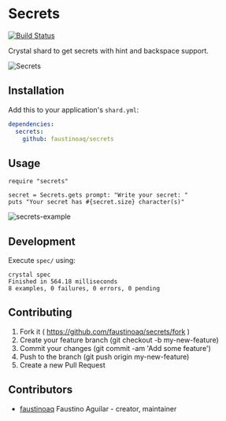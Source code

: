 # Secrets

[![Build Status](https://travis-ci.org/faustinoaq/secrets.svg?branch=master)](https://travis-ci.org/faustinoaq/secrets)

Crystal shard to get secrets with hint and backspace support.

![Secrets](https://i.imgur.com/R52pscI.png "Secrets")

## Installation

Add this to your application's `shard.yml`:

```yaml
dependencies:
  secrets:
    github: faustinoaq/secrets
```

## Usage

```crystal
require "secrets"

secret = Secrets.gets prompt: "Write your secret: "
puts "Your secret has #{secret.size} character(s)"
```

![secrets-example](https://i.imgur.com/i6XzYPn.gif "Getting secrets...")

## Development

Execute `spec/` using:

```
crystal spec
Finished in 564.18 milliseconds
8 examples, 0 failures, 0 errors, 0 pending
```

## Contributing

1. Fork it ( https://github.com/faustinoaq/secrets/fork )
2. Create your feature branch (git checkout -b my-new-feature)
3. Commit your changes (git commit -am 'Add some feature')
4. Push to the branch (git push origin my-new-feature)
5. Create a new Pull Request

## Contributors

- [faustinoaq](https://github.com/faustinoaq) Faustino Aguilar - creator, maintainer
